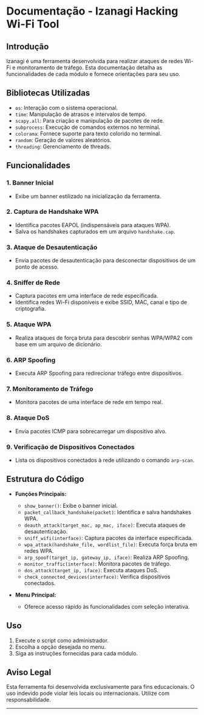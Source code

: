 
# Documentação - Izanagi Hacking Wi-Fi Tool

## Introdução
Izanagi é uma ferramenta desenvolvida para realizar ataques de redes Wi-Fi e monitoramento de tráfego. 
Esta documentação detalha as funcionalidades de cada módulo e fornece orientações para seu uso.

## Bibliotecas Utilizadas
- `os`: Interação com o sistema operacional.
- `time`: Manipulação de atrasos e intervalos de tempo.
- `scapy.all`: Para criação e manipulação de pacotes de rede.
- `subprocess`: Execução de comandos externos no terminal.
- `colorama`: Fornece suporte para texto colorido no terminal.
- `random`: Geração de valores aleatórios.
- `threading`: Gerenciamento de threads.

## Funcionalidades
### 1. **Banner Inicial**
- Exibe um banner estilizado na inicialização da ferramenta.

### 2. **Captura de Handshake WPA**
- Identifica pacotes EAPOL (indispensáveis para ataques WPA).
- Salva os handshakes capturados em um arquivo `handshake.cap`.

### 3. **Ataque de Desautenticação**
- Envia pacotes de desautenticação para desconectar dispositivos de um ponto de acesso.

### 4. **Sniffer de Rede**
- Captura pacotes em uma interface de rede especificada.
- Identifica redes Wi-Fi disponíveis e exibe SSID, MAC, canal e tipo de criptografia.

### 5. **Ataque WPA**
- Realiza ataques de força bruta para descobrir senhas WPA/WPA2 com base em um arquivo de dicionário.

### 6. **ARP Spoofing**
- Executa ARP Spoofing para redirecionar tráfego entre dispositivos.

### 7. **Monitoramento de Tráfego**
- Monitora pacotes de uma interface de rede em tempo real.

### 8. **Ataque DoS**
- Envia pacotes ICMP para sobrecarregar um dispositivo alvo.

### 9. **Verificação de Dispositivos Conectados**
- Lista os dispositivos conectados à rede utilizando o comando `arp-scan`.

## Estrutura do Código
- **Funções Principais:**
  - `show_banner()`: Exibe o banner inicial.
  - `packet_callback_handshake(packet)`: Identifica e salva handshakes WPA.
  - `deauth_attack(target_mac, ap_mac, iface)`: Executa ataques de desautenticação.
  - `sniff_wifi(interface)`: Captura pacotes da interface especificada.
  - `wpa_attack(handshake_file, wordlist_file)`: Executa força bruta em redes WPA.
  - `arp_spoof(target_ip, gateway_ip, iface)`: Realiza ARP Spoofing.
  - `monitor_traffic(interface)`: Monitora pacotes de tráfego.
  - `dos_attack(target_ip, iface)`: Executa ataques DoS.
  - `check_connected_devices(interface)`: Verifica dispositivos conectados.

- **Menu Principal:**
  - Oferece acesso rápido às funcionalidades com seleção interativa.

## Uso
1. Execute o script como administrador.
2. Escolha a opção desejada no menu.
3. Siga as instruções fornecidas para cada módulo.

## Aviso Legal
Esta ferramenta foi desenvolvida exclusivamente para fins educacionais. O uso indevido pode violar leis locais ou internacionais. Utilize com responsabilidade.

---
